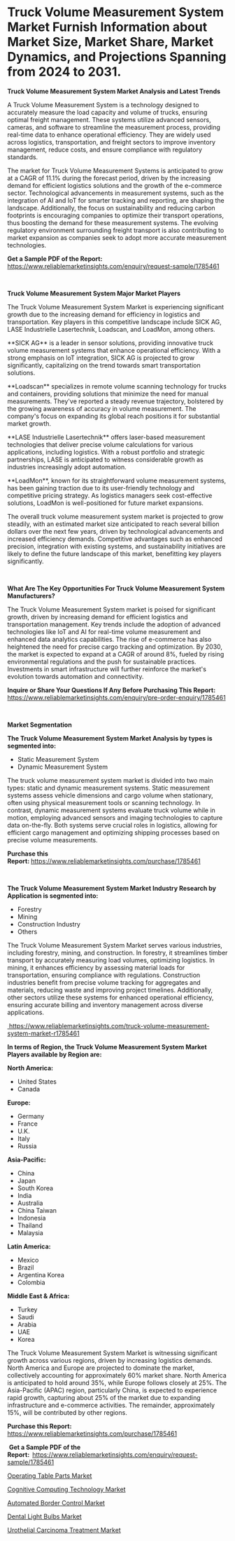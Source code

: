 <p><h1>Truck Volume Measurement System Market Furnish Information about Market Size, Market Share, Market Dynamics, and Projections Spanning from 2024 to 2031.</h1></p><p><strong>Truck Volume Measurement System Market Analysis and Latest Trends</strong></p>
<p><p>A Truck Volume Measurement System is a technology designed to accurately measure the load capacity and volume of trucks, ensuring optimal freight management. These systems utilize advanced sensors, cameras, and software to streamline the measurement process, providing real-time data to enhance operational efficiency. They are widely used across logistics, transportation, and freight sectors to improve inventory management, reduce costs, and ensure compliance with regulatory standards.</p><p>The market for Truck Volume Measurement Systems is anticipated to grow at a CAGR of 11.1% during the forecast period, driven by the increasing demand for efficient logistics solutions and the growth of the e-commerce sector. Technological advancements in measurement systems, such as the integration of AI and IoT for smarter tracking and reporting, are shaping the landscape. Additionally, the focus on sustainability and reducing carbon footprints is encouraging companies to optimize their transport operations, thus boosting the demand for these measurement systems. The evolving regulatory environment surrounding freight transport is also contributing to market expansion as companies seek to adopt more accurate measurement technologies.</p></p>
<p><strong>Get a Sample PDF of the Report:&nbsp;</strong> <a href="https://www.reliablemarketinsights.com/enquiry/request-sample/1785461?utm_campaign=1512&utm_medium=2&utm_source=Github&utm_content=ia&utm_term=18122024&utm_id=truck-volume-measurement-system">https://www.reliablemarketinsights.com/enquiry/request-sample/1785461</a></p>
<p>&nbsp;</p>
<p><strong>Truck Volume Measurement System Major Market Players</strong></p>
<p><p>The Truck Volume Measurement System Market is experiencing significant growth due to the increasing demand for efficiency in logistics and transportation. Key players in this competitive landscape include SICK AG, LASE Industrielle Lasertechnik, Loadscan, and LoadMon, among others.</p><p>**SICK AG** is a leader in sensor solutions, providing innovative truck volume measurement systems that enhance operational efficiency. With a strong emphasis on IoT integration, SICK AG is projected to grow significantly, capitalizing on the trend towards smart transportation solutions.</p><p>**Loadscan** specializes in remote volume scanning technology for trucks and containers, providing solutions that minimize the need for manual measurements. They've reported a steady revenue trajectory, bolstered by the growing awareness of accuracy in volume measurement. The company's focus on expanding its global reach positions it for substantial market growth.</p><p>**LASE Industrielle Lasertechnik** offers laser-based measurement technologies that deliver precise volume calculations for various applications, including logistics. With a robust portfolio and strategic partnerships, LASE is anticipated to witness considerable growth as industries increasingly adopt automation.</p><p>**LoadMon**, known for its straightforward volume measurement systems, has been gaining traction due to its user-friendly technology and competitive pricing strategy. As logistics managers seek cost-effective solutions, LoadMon is well-positioned for future market expansions.</p><p>The overall truck volume measurement system market is projected to grow steadily, with an estimated market size anticipated to reach several billion dollars over the next few years, driven by technological advancements and increased efficiency demands. Competitive advantages such as enhanced precision, integration with existing systems, and sustainability initiatives are likely to define the future landscape of this market, benefitting key players significantly.</p></p>
<p>&nbsp;</p>
<p><strong>What Are The Key Opportunities For Truck Volume Measurement System Manufacturers?</strong></p>
<p><p>The Truck Volume Measurement System market is poised for significant growth, driven by increasing demand for efficient logistics and transportation management. Key trends include the adoption of advanced technologies like IoT and AI for real-time volume measurement and enhanced data analytics capabilities. The rise of e-commerce has also heightened the need for precise cargo tracking and optimization. By 2030, the market is expected to expand at a CAGR of around 8%, fueled by rising environmental regulations and the push for sustainable practices. Investments in smart infrastructure will further reinforce the market's evolution towards automation and connectivity.</p></p>
<p><strong>Inquire or Share Your Questions If Any Before Purchasing This Report:</strong> <a href="https://www.reliablemarketinsights.com/enquiry/pre-order-enquiry/1785461?utm_campaign=1512&utm_medium=2&utm_source=Github&utm_content=ia&utm_term=18122024&utm_id=truck-volume-measurement-system">https://www.reliablemarketinsights.com/enquiry/pre-order-enquiry/1785461</a></p>
<p>&nbsp;</p>
<p><strong>Market Segmentation</strong></p>
<p><strong>The Truck Volume Measurement System Market Analysis by types is segmented into:</strong></p>
<p><ul><li>Static Measurement System</li><li>Dynamic Measurement System</li></ul></p>
<p><p>The truck volume measurement system market is divided into two main types: static and dynamic measurement systems. Static measurement systems assess vehicle dimensions and cargo volume when stationary, often using physical measurement tools or scanning technology. In contrast, dynamic measurement systems evaluate truck volume while in motion, employing advanced sensors and imaging technologies to capture data on-the-fly. Both systems serve crucial roles in logistics, allowing for efficient cargo management and optimizing shipping processes based on precise volume measurements.</p></p>
<p><strong>Purchase this Report:&nbsp;</strong><a href="https://www.reliablemarketinsights.com/purchase/1785461?utm_campaign=1512&utm_medium=2&utm_source=Github&utm_content=ia&utm_term=18122024&utm_id=truck-volume-measurement-system">https://www.reliablemarketinsights.com/purchase/1785461</a></p>
<p>&nbsp;</p>
<p><strong>The Truck Volume Measurement System Market Industry Research by Application is segmented into:</strong></p>
<p><ul><li>Forestry</li><li>Mining</li><li>Construction Industry</li><li>Others</li></ul></p>
<p><p>The Truck Volume Measurement System Market serves various industries, including forestry, mining, and construction. In forestry, it streamlines timber transport by accurately measuring load volumes, optimizing logistics. In mining, it enhances efficiency by assessing material loads for transportation, ensuring compliance with regulations. Construction industries benefit from precise volume tracking for aggregates and materials, reducing waste and improving project timelines. Additionally, other sectors utilize these systems for enhanced operational efficiency, ensuring accurate billing and inventory management across diverse applications.</p></p>
<p><a href="https://www.reliablemarketinsights.com/truck-volume-measurement-system-market-r1785461?utm_campaign=1512&utm_medium=2&utm_source=Github&utm_content=ia&utm_term=18122024&utm_id=truck-volume-measurement-system">&nbsp;https://www.reliablemarketinsights.com/truck-volume-measurement-system-market-r1785461</a></p>
<p><strong>In terms of Region, the Truck Volume Measurement System Market Players available by Region are:</strong></p>
<p>
    <p> <strong> North America: </strong>
        <ul>
            <li>United States</li>
            <li>Canada</li>
        </ul>
        </p> 
    <p> <strong> Europe: </strong>
        <ul>
            <li>Germany</li>
            <li>France</li>
            <li>U.K.</li>
            <li>Italy</li>
            <li>Russia</li>
        </ul>
        </p> 
    <p> <strong> Asia-Pacific: </strong>
        <ul>
            <li>China</li>
            <li>Japan</li>
            <li>South Korea</li>
            <li>India</li>
            <li>Australia</li>
            <li>China Taiwan</li>
            <li>Indonesia</li>
            <li>Thailand</li>
            <li>Malaysia</li>
        </ul>
        </p> 
    <p> <strong> Latin America: </strong>
        <ul>
            <li>Mexico</li>
            <li>Brazil</li>
            <li>Argentina Korea</li>
            <li>Colombia</li>
        </ul>
        </p> 
    <p> <strong> Middle East & Africa: </strong>
        <ul>
            <li>Turkey</li>
            <li>Saudi</li>
            <li>Arabia</li>
            <li>UAE</li>
            <li>Korea</li>
        </ul>
    </p>
    </p>
<p><p>The Truck Volume Measurement System Market is witnessing significant growth across various regions, driven by increasing logistics demands. North America and Europe are projected to dominate the market, collectively accounting for approximately 60% market share. North America is anticipated to hold around 35%, while Europe follows closely at 25%. The Asia-Pacific (APAC) region, particularly China, is expected to experience rapid growth, capturing about 25% of the market due to expanding infrastructure and e-commerce activities. The remainder, approximately 15%, will be contributed by other regions.</p></p>
<p><strong>Purchase this Report: </strong><a href="https://www.reliablemarketinsights.com/purchase/1785461?utm_campaign=1512&utm_medium=2&utm_source=Github&utm_content=ia&utm_term=18122024&utm_id=truck-volume-measurement-system">https://www.reliablemarketinsights.com/purchase/1785461</a></p>
<p>&nbsp;<strong>Get a Sample PDF of the Report:&nbsp;&nbsp;</strong><a href="https://www.reliablemarketinsights.com/enquiry/request-sample/1785461?utm_campaign=1512&utm_medium=2&utm_source=Github&utm_content=ia&utm_term=18122024&utm_id=truck-volume-measurement-system">https://www.reliablemarketinsights.com/enquiry/request-sample/1785461</a></p>
<p><strong></strong></p>
<p><p><a href="https://www.linkedin.com/pulse/navigating-operating-table-parts-market-size-using-102-cagr-wtntf?utm_campaign=1512&utm_medium=2&utm_source=Github&utm_content=ia&utm_term=18122024&utm_id=truck-volume-measurement-system">Operating Table Parts Market</a></p><p><a href="https://www.linkedin.com/pulse/cognitive-computing-technology-market-study-report-includinginformation-nshsf?utm_campaign=1512&utm_medium=2&utm_source=Github&utm_content=ia&utm_term=18122024&utm_id=truck-volume-measurement-system">Cognitive Computing Technology Market</a></p><p><a href="https://www.linkedin.com/pulse/market-report-covering-automated-border-controlmarket-share-4lyqf?utm_campaign=1512&utm_medium=2&utm_source=Github&utm_content=ia&utm_term=18122024&utm_id=truck-volume-measurement-system">Automated Border Control Market</a></p><p><a href="https://www.linkedin.com/pulse/dental-light-bulbs-market-assessment-predictive-metrics-xluif?utm_campaign=1512&utm_medium=2&utm_source=Github&utm_content=ia&utm_term=18122024&utm_id=truck-volume-measurement-system">Dental Light Bulbs Market</a></p><p><a href="https://www.linkedin.com/pulse/forecasted-growth-urothelial-carcinoma-treatment-market-analyzing-zetuf?utm_campaign=1512&utm_medium=2&utm_source=Github&utm_content=ia&utm_term=18122024&utm_id=truck-volume-measurement-system">Urothelial Carcinoma Treatment Market</a></p></p>